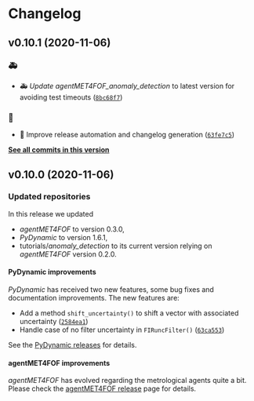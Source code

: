 # Changelog

<!--next-version-placeholder-->

## v0.10.1 (2020-11-06)
### :ambulance:
* :ambulance: _Update agentMET4FOF_anomaly_detection_ to latest version for avoiding test timeouts ([`8bc68f7`](https://github.com/Met4FoF/Code/commit/8bc68f7ccd09e7b570a3afd74a4ef59d583e953f))

### :robot:
* :robot: Improve release automation and changelog generation  ([`63fe7c5`](https://github.com/Met4FoF/Code/commit/63fe7c567ff7405584874222388f37a81706d0ef))

**[See all commits in this version](https://github.com/Met4FoF/Code/compare/v0.10.0...v0.10.1)**

## v0.10.0 (2020-11-06)

### Updated repositories

In this release we updated

- _agentMET4FOF_ to version 0.3.0,
- _PyDynamic_ to version 1.6.1,
- tutorials/_anomaly_detection_ to its current version relying on _agentMET4FOF_ version 0.2.0.

#### PyDynamic improvements

_PyDynamic_ has received two new features, some bug fixes and documentation improvements. The new features are:

* Add a method `shift_uncertainty()` to shift a vector with associated uncertainty ([`2584ea1`](https://github.com/Met4FoF/Code/commit/2584ea1fffb828cec726434bf669738ed5c5d034))
* Handle case of no filter uncertainty in `FIRuncFilter()` ([`63ca553`](https://github.com/Met4FoF/Code/commit/63ca553170453870b9113e7fbbb6d9262fd7414e))

See the [PyDynamic releases](https://github.com/PTB-PSt1/PyDynamic/releases) for details.

#### agentMET4FOF improvements

_agentMET4FOF_ has evolved regarding the metrological agents quite a bit. Please check the [agentMET4FOF release](https://github.com/bangxiangyong/agentMET4FOF/releases/) page for details.